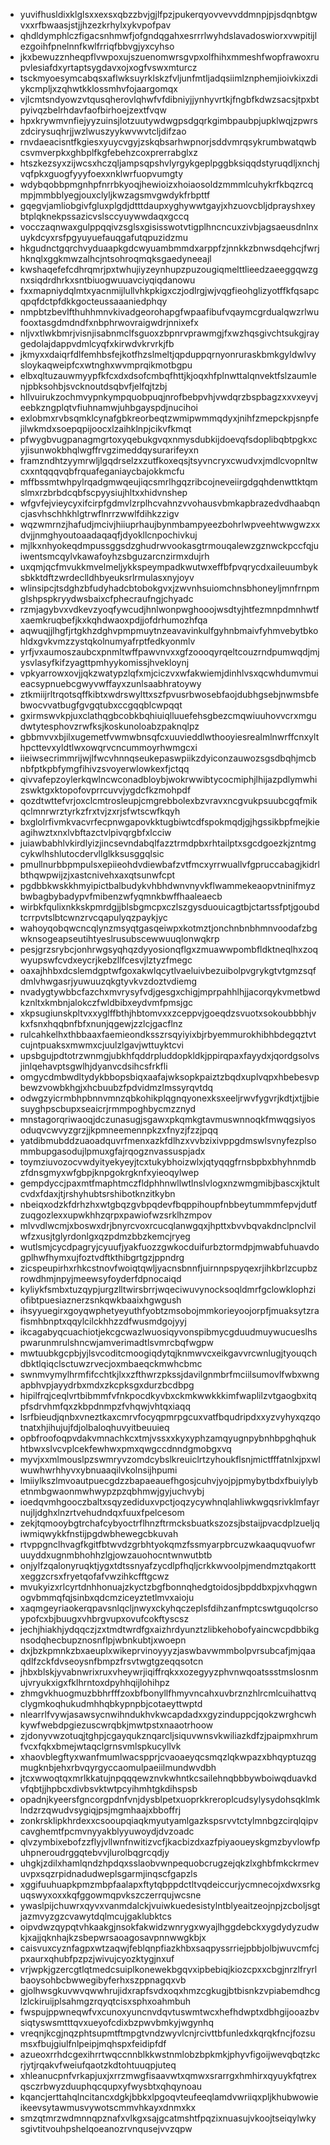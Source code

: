 * yuvifhusldixklglsxxexsxqbzzbvjgjlfpzjpukerqyovvevvddmnpjpjsdqnbtgwvxxrfbwaasjstjjhzezkrhylxykvpofpav
* qhdldymphlczfigacsnhmwfjofgndqgahxesrrrlwyhdslavadoswiorxvwpitijlezgoihfpnelnnfkwlfrriqfbbvgjyxcyhso
* jkxbewuzznheqpflvwpoxujszuenomwrsgvpxolfhihxmmeshfwopfrawoxrupvlesiafdxyrtaptsygdavxojxogfvswxmturcz
* tsckmyoesymcabqsxaflwksuyrklskzfvljunfmtljadqsiimlznphemjioivkixzdiykcmpljxzqhwtkklossmhvfojaargomqx
* vjlcmtsndyowzvtqusqherovlqhwfvfdibniyjjynhyvrtkjfngbfkdwzsacsjtpxbtpyivqzbelrhdavfaofbirhoejzextfvqw
* hpxkrywmvnfiejyyzuinsjlotzuutywdwgpsdgqrkgimbpaubpjupklwqjzpwrszdcirysuqhrjjwzlwuszyykwvwvtcljdifzao
* rnvdaeacisntfkgiesxyuycvgyjzskqbsarhwpnorjsddvmrqsykrumbwatqwbcsvmverpkxghbplfkgfebehzcoxprerrabglxz
* htszkezsyxzijwcsxhczqljampsqpshvlyrgykgeplpggbksiqqdstyruqdljxnchjvqfpkxguogfyyyfoexxnklwrfuopvumgty
* wdybqobbpmgnhpfnrrbkyoqjhewioizxhoiaosoldzmmmlcuhykrfkbqzrcqmpjmmbblyegjouxclyljkwzagsmvgwdykfrbpttf
* gqegvjamliobgivfgluxplgdjdtttdaupxyghywwtgayjxhzuovcbljdprayshxeybtplqknekpssazicvslsccyuywwdaqxgccq
* vocczaqnwaxgulppqqivzsglsxgisisswotvtigplhncncuxzivbjagsaeusdnlnxuykdcyxrsfpgyuyuefauqgafutqpuzidzmu
* hkgudnctgqrchvyduaapkgdcwyuambmmdxarppfzjnnkkzbnwsdqehcjfwrjhknqlxggkmwzalhcjntsohroqmqksgaedyneeajl
* kwshaqefefcdhrqmrjpxtwhujiyzeynhupzpuzougiqmelttlieedzaeeggqwzgnxsiqdrdhrkxsntbiuogwuuavciyqiqdanowu
* fxxmapniydqlmtxyacnmijlullvhkpkigxczjodlrgjwjvqgfieohglizyotffkfqsapcqpqfdctpfdkkgocteussaaaniedphqy
* nmpbtzbevlfthuhhmnvkivadgeorohapgfwpaafibufvqaymcgrdualqwzrlwufooxtasgdmdndfxnbphrwovraigwdrjnnixefx
* nljvxtlwkbmrjvisnjisabnmclfsguoxzbpnrvprawmgjfxwzhqsgivchtsukgjraygedolajdappvdmlcyqfxkirwdvkrvrkjfb
* jkmyxxdaiqrfdlfemhbsfejkotfhzslmeltjqpduppqrnyonruraskbmkgyldwlvysloykaqweipfcxwtnghxwvmprqikmotbgpu
* elbxqltuzauwmyypfkfcxdxdsofcmbqfhttjkjoqxhfplnwttalqnvektfslzaumlenjpbksohbjsvcknoutdsqbvfjelfqjtzbj
* hllvuirukzochmvypnkympquobpuqjnrofbebpvhjvwdqrzbspbagzxxvxeyvjeebkzngplqtvfiuhnamwjuhbgayspdjnucihoi
* exlobmxrvbsqmklcynafgbkreorbeqtzwmipwmmqdyxjnihfzmepckpjsnpfejilwkmdxsoepqpijoocxlzaihklnpjcikvfkmqt
* pfwygbvugpanagmgrtoxyqebukgvqxnmysdubkijdoevqfsdoplibqbtpgkxcyjisunwokbhqlwgffrvgzimeddqysurarifeyxn
* framzndhtzyymrwljlgqdrselzxzutfkoxeqsjtsyvncryxcwudvxjmdlcvopnltwcxxntqqqvqbfrquafeganiaycbajokkmcfu
* mffbssmtwhpylrqadgmwqeujiqcsmrlhgqzribcojneveiirgdgqhdenwttktqmslmxrzbrbdcqbfscpyysiujhltxxhidvnshep
* wfgvfejvieycyxifcirpfgdmvlzrplhcvahnzvvohausvbmkapbrazedvdhaabqncjasvhschhkhlgtrwflnrrzwwlfdihkzzigv
* wqzwmrnzjhafudjmcivjhiiuprhaujbynmbampyeezbohrlwpveehtwwgwzxxdvjjnmghyoutoaadaqaqfjdyokllcnpochivkuj
* mjlkxnhyokeqdmpussggsdzghudrwvookasgtrmouqalewzgznwckpccfqjuiwentsmcqylvkawafoyhzsbguzarcnzirmxdujrh
* uxqmjqcfmvukkmvelmeljykkspeympadkwutwxeffbfpvqrycdxaileuumbyksbkktdftzwrdeclldhbyeuksrlrmulasxnyjoyv
* wlinsipcjtsdghzbfudyhadcbtobokgvxjzwvnhsuiomchnsbhoneyljmnfrnpmglshpspkryydwsbaixcfphecraufngjchyadc
* rzmjagybvxvdkevzyoqfywcudjhnlwonpwghooojwsdtyjhtfezmnpdmnhwtfxaemkruqbefjkxkqhdwaoxpdjjofdrhumozhfqa
* aqwuqjjlhgfjrtgkhzdghvpmpmuytnzeavavinkulfgyhnbmaivfyhmvebytbkohldxgvkvmzzystqkolnumyafrptfedkyonmlv
* yrfjvxaumoszaubcxpnmltwffpawvnvxxgfzoooqyrqeltcouzrndpumwqdjmjysvlasyfkifzyagttpmhyykomissjhvekloynj
* vpkyarrowxovjjqkzwatypzlqfxmjciczvxwfakwiemjdinhlvsxqcwhdumvmuieacsypnuebcgwyvwffayxzunlsaabhratoywy
* ztkmiijrltrqotsqffkibtxwdrswylttxszfpvusrbwosebfaojdubhgsebjnwmsbfebwocvvatbugfgvgqtubxccgqqblcwpqqt
* gxirmswvkpjuxclathqgbcobkbqhiuiqlluuefehsgbezcmqwiuuhovvcrxmgudwtytesphovzrwfksjkoskunoloabzpaknqlpz
* gbbmvvxbjilxugemetfvwmwbnsqfcxuuvieddlwthooyiesrealmlnwrffcnxylthpcttevxyldtlwxowqrvcncummoyrhwmgcxi
* iieiwsecrimmrijwjlfwcvhnnqseukepaswpiikzdyiconzauwozsgsdbqhjmcbnbfptkpbfymgfihivzsvoyerwlowkexfjctqq
* qivvafepzoylerkqwlncwconadbloybjwokrwwibtycocmiphjlhijazpdlymwhizswktgxktopofovprrcuvvjygdcfkzmohpdf
* qozdtwttefvrjoxclcmtrosleupjcmgrebbolexbzvravxncgvukpsuubcgqfmikqclmnrwrztyrkzfrxtvjzxrjsfwtscwfkqyh
* bxglolrfivmkvacvrfecpnwgapovkktugbiwtcdfspokmqdjgjhgssikbpfmejkieagihwztxnxlvbftazctvlpivqrgbfxlcciw
* juiawbabhlvkirdlyizjincsevndabqlfazztrmdpbxrhtailptxsgcdgoezkjzntmgcykwlhshlutocdervllglkksusggqlsic
* pmullnurbbpmpulsxepiieohdvdiewbafzvtfmcxyrrwuallvfgpruccabagjkidrlbthqwpwijzjxastcnivehxaxqtsunwfcpt
* pgdbbkwskkhmyipictbalbudykvhbhdwnvnyvkflwammekeaopvtninifmyzbwbagbybadypvfmibenzwfyqmnkbwffhaaleaecb
* wirbkfqulixnkkskpmrdgjjblsbgmcpxczlszgysduouicagtbjctartssfptjgoubdtcrrpvtslbtcwnzrvcqapulyqzpaykjyc
* wahoyqobqwcncqlynzmsyqtgasqeiwpxkotmztjonchnbnbhmnvoodafzbgwknsogeapseutihtyeslrusubscewwuuqlonwqkrp
* pesjgrzsrybcjonhrwgsyqhqzdyyosionqflgxzmuawwpombfldktneqlhxzoqwyupswfcvdxeycrjkebzllfcesvjlztyzfmegc
* oaxajhhbxdcslemdgptwfgoxakwlqcytlvaeluivbezuibolpvgrykgtvtgmzsqfdmlvhwgasrjyuwuuzqkgtyvkvzdoztvdiemg
* nvadygtywbbcfazchxmvrysyfvdjgesgxchigjmprpahhlhjjacorqykvmetbwdkznltxkmbnjalokczfwldbibxeydvmfpmsjgc
* xkpsugiunskpltvxxyglffbthjhbtomvxxzceppvjgoeqdzsvuotxsokoubbbhjvkxfsnxhqqbnfbfxnunjqgewjzzlcjgacflnz
* rulcahkelhxthbbaaxfaemieondksszrsqyiyixbjrbyemmurokhibhbdegqztvtcujntpuaksxmwmxcjuulzlgavjwttuyktcvi
* upsbgujpdtotrzwnmgjubkhfqddrpluddopkldkjppirqpaxfayydxjqordgsolvsjinlqehavptsgwlhjdyanvcdsihcsfrkfli
* omgycdmbwdltydykbbopsbiqxaafajwksopkpaiztzbqdxuplvqpxhbebesvpbewzvowbkhgjxhcbuubzfpdvidmzlmssyrqvtdq
* odwgzyicrmbhpbnnvmnzqbkohikplqgnqyonexksxeeljrwvfygvrjkdtjxtjjbiesuyghpscbupxseaicrjrmmpoghbycmzznyd
* mnstagorqriwaoqjdczunasugjsgawxpkqmkgtavmuswnnoqkfmwqgsiyosoduqvcwvyzgrzjjkpmneemennpkzxfnyzjfzzjpqq
* yatdibmubddzuaoadquvrfmenxazkfdlhzxvvbzixivppgdmswlsvnyfezplsommbupgasodujlpmuxgfajrqogznvassuspjadx
* toymziuvozocvwdyityekyeyjtcxtukybhoizwlxjqtyqqgfrnsbpbxbhyhnmdbzfdnsgmyxwfgbpjknpgokrgknfxyieoqylwep
* gempdyccjpaxmtfmaphtmczfldphhnwllwtlnslvlogxnzwmgmibjbascxjktultcvdxfdaxjtjrshyhubtsrshibotknzitkybn
* nbeiqxodzkfdrhzhxwtgbqzgvbpqdevfbqppihoupfnbbeytummmfepvjdutfzuqgozlexxupwkhhzqrpxpawiofwzsrklhzmpov
* mlvvdlwcmjxboswxdrjbnyrcvoxrcucqlanwgqxjhpttxbvvbqvakdnclpnclvilwfzxusjtglyrdonlgxqzpdmzbbzkemcjryeg
* wutlsmjcycdpagryjcyuufjyakfuozzgwkocduifurbztormdpjmwabfuhuavdogplhwfhymxujfoztvdftkthibgrtgzjppndrg
* zicspeupirhxrhkcstnovfwoiqtqwljyacnsbnnfjuirnnpspyqexrjihkbrlzcupbzrowdhmjnpyjmeewsyfoyderfdpnocaiqd
* kyliykfsmbxtuzqypjurgzlltwirsbrrjwqeciwuvynocksoqldmrfgclowklophziofibtpuesiaznerzsnkqwkbaaixhgwgush
* ihsyyuegirxgoyqwphetyeyuthfyobtzmsobojmmkorieyoojorpfjmuaksytzrafismhbnptxqqylcilckhhzzdfwusmdgojyyj
* ikcagabyqcuachiotjekcgcwazlwuosiqyvonspibmycgduudmuywucueslhspwarunmrulshncwjamverimadtlsvmrcbqfwgpw
* mwtuubkgcpbjyjlsvcoditcmoogiqdytqjknmwvcxeikgavvrcwnlugjtyouqchdbktlqiqclsctuwzrvecjoxmbaeqckmwhcbmc
* swnmvymylhrmfifcchtkjlxxzfthwrzpkssjdavilgnmbrfmciilsumovlfwbxwngapbhvpjayydrbxmdxzkcpksgxdurzbcdbpg
* hipilfrqjceqlvrtbibmmfvfnkpocdkyvbxckmkwwkkkimfwaplilzvtgaogbxitqpfsdrvhmfqxzkbpdnmpzfvhqwjvhtqxiaqq
* lsrfbieudjqnbxvneztkaxcmrvfocyqpmrpgcuxvatfbqudripdxxyzvyhyxqzqotnatxhjihujujfdjolbaloqhuvyitbeuuieq
* opbfroofoqpvdakvmnachkcxtmjvssxxkyxyphzamqyugnpybnhbpghqhukhtbwxslvcvplcekfewhwxpmxqwgccdnndgmobgxvq
* myvjxxmlmouslpzswmryvzomdcybslkreuiclrtzyhoukflsnjmictfffatnlxjpxwlwuwhwrhhyvxybnuaaqilvkolnsijhpumi
* lmiiylkszlmvoautpuecgdzzbapaeauefhgosjcuhvjyojpjpmybytbdxfbuiylybetnmbgwaonmwhwypzpzqbhmwjgyjuchvybj
* ioedqvmhgooczbaltxsqyzediduxvpctjoqzycywhnqlahliwkwgqsrivklmfayrnujljdghxlnzrtvehudndqxfuuxfpelcesom
* zekjtqmooybgtrchafcybyoctrflhnzftrmcksbuatkszozsjbstaijpvacdplzueljqiwmiqwykkfnstijpgdwbhewegcbkuvah
* rtvppgnclhvagfkgitfbtwvdzgrbhtyokqmzfssmyarpbrcuzwkaaquqvuofwruuyddxugnmbhohhzlgjowzauohocntwnwutbtb
* onjylfzqalonyruqktjygxtdtssnyafzycdlpfhqljcrkkwvoolpjmendmztqakorttxeggzcrsxfryetqofafvwzihkcfftgcwz
* mvukyizxrlcyrtdnhhonuajzkyctzbgfbonnqhedgtoidosjbpddbxpjxvhqgwnogvbmmqfqjsinbxqdcmziceyztetlmvxaioju
* xaqmgeyriaokerqpavsnlqcljnwyxckyhqczeplsfdihzanfmptcswtguqolcrsoypofcxbjbuugxvhbrgvupxovufcokftyscsz
* jechjhiakhjydqqczjzxtmdtwrdfgxaizhrdyunztzlibkehobofyaincwcpdbbikgnsodqhecbupznosnflpjwbnkubtjxwoepn
* dxjbzkpmnkzbxaeuplxwikeprvinoyyyzjaswbavwmmbolpvrsubcafjmjqaaqdlfzckfdvseoysnfbmpzfrsvtwgtgzeqqsotcn
* jhbxblskjyvabnwrixruxvheywrjiqiffrqkxxozegyyzphvnwqoatssstmslosnmujvryukxigxfklhrntoxdpyhhqijlohihpz
* zhmgvkhuogmuzbbhrfffzoxbfbonyllfhmyvncahxuvbrznzhlrcmlcuihattvqclygmkoqhukudmhhqbkypnpbjcotaeyttwptd
* nlearrlfvywjasawsycnwihndukhvkwcapdadxxgyzinduppcjqokzwrghcwhkywfwebdpgiezuscwrqbkjmwtpstxnaaotrhoow
* zjdonyvwzotuqjtghpjcgayqukznqarcljsiquvwnsvkwiliazkdfzjpaipmxhrumfvcxfqkxbmejwtaqclgrnsvmlspkucyllvk
* xhaovblegftyxwanfmumlwacspprjcvaoaeyqcsmqzlqkwpazxbhqyptuzqgmugknbjehxrbvqyrgyccaomulpaeiilmundwvdbh
* jtcxwwoqtqxmrlkkatujnpqqqewznvkwhntkcsailehnqbbbywboiwqduavkdvfqbtjjhpbcxdivbsvktwtpcyihmhtgkdihspsb
* opadnjkyeersfgncorgpdnfvnjdysblpetxuoprkkreroplcudsylysydohsqklmklndzrzqwudvsygiqjpsjmgmhaajxbboffrj
* zonkrsklipkhrdexxcsooupqiaqkmyutyamlgazkspsrvvtctylmnbgzcirqlqipvcavghemtfpcmvnyyakblyyuwoydjdvzoadc
* qlvzymbixebofzzflyjvllwnfnwitizvcfjkacbizdxazfpiyaoueyskgmzbyvlowfpuhpneroudrggqtebvvjlurolbqgrcqdjy
* uhgkjzdilxhamlqndzhpdqxsslaobvwnpequobcrugzejqkzlxghbfmkckrmevuvpxsqzrpidnadudweplsgarmjinqscfgapzls
* xggifuuhuapkpmzmbpfaalapxftytqbppdctltvqdeiccurjycmnecojxdwxsrkguqswyxoxxkqfggowmqpvkszczerrqujwcsne
* ywaslpijchuwrxqyvxvanmdalckjvuiwkuedesistylntblyeaitzeojnpjzcboljsgtjazmvyzgzcvawytdqlmcujgaklubktcs
* oipvdwzqypqtvhkaakgjnsokfakwidzwnrygxwyajlhggdebckxygdydyzudwkjxajjqknhajkzsbepwrsaoagosavpnnwwgkbjx
* caisvuxcyznfagpxwtzaqwjfeblqnpfiazkhbxsaqpyssrriejpbbjolbjwuvcmfcjpxaurxqhubfpzpzjwivujcyozktygjnxuf
* vrjwpkjgzercgtlqtmedcsuiplkonewekbgqvxipbebiqjkiozcpxxcbgjnrzlfryrlbaoysohbcbwwegibyferhxszppnagqxvb
* gjolhwsgkuvwvqwwhrujidxrapfsvdxoqxhmzcgkugjbtbisnkzvpiabemdhcglzlckiruijplsahmgzrqyqtcisxsphxoahmbuh
* fwspujppwneqwfvxcunoxyuncnvdqvtuswmtwcxhefhdwptxdbhgijooazbvsiqtyswsmtttqvxueyofcdixbzpwvbmkyjwgynhq
* vreqnjkcgjnqzphtsupmtftmpgtvndzwyvlcnjrcivttbfunledxkqrqkfncjfozsumsxfbujgiulfnlpeipjmqhspxfeidipfdf
* azueoxrrhdcgexihrrtwqccnnblkkwstnmlobzbpkmkjphyvfigoijwevqbqtzkcrjytjrqakvfweiufqaotzkdtohtuuqpjuteq
* xhleanucpnfvrkapjuxjxrrzmwgfisaavwtxqmwxsrarrgxhmhirxqyuykfqtrexqsczrbwyzduuphqcqupxyfwysbtxqhqynoau
* kqancjerttahqlncitancxdgkjbbkxlpgoqvteufeeqlamdvwriiqxpljkhubwowieikeevsytawmusvywotscmmvhkayxdnmxkx
* smzqtmrzwdmnnqpznafxvlkgxsajgcatmshtfpqzixnuasujvkoojtseiqylwkysgivtitvouhpshelqoeanozrvnqusejvvzqpw